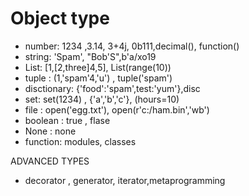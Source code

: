 # Object type


- number: 1234 ,3.14, 3+4j, 0b111,decimal(), function()
- string: 'Spam', "Bob'S",b'a/xo19
- List: [1,[2,three]4,5], List(range(10))
- tuple : (1,'spam'4,'u') , tuple('spam')
- disctionary: {'food':'spam',test:'yum'},disc
- set: set(1234) , {'a','b','c'}, (hours=10)
- file : open('egg.txt'), open(r'c:/ham.bin','wb')
- boolean : true , flase
- None : none 
- function: modules, classes

ADVANCED TYPES
- decorator , generator, iterator,metaprogramming 
